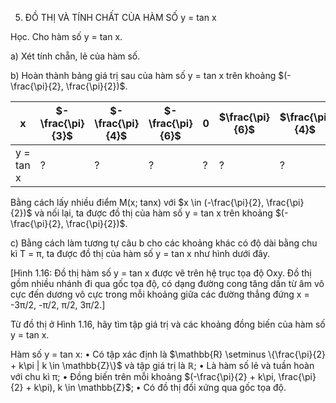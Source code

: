 5. ĐỒ THỊ VÀ TÍNH CHẤT CỦA HÀM SỐ y = tan x

Học. Cho hàm số y = tan x.

a) Xét tính chẵn, lẻ của hàm số.

b) Hoàn thành bảng giá trị sau của hàm số y = tan x trên khoảng $(-\frac{\pi}{2}, \frac{\pi}{2})$.

| x | $-\frac{\pi}{3}$ | $-\frac{\pi}{4}$ | $-\frac{\pi}{6}$ | 0 | $\frac{\pi}{6}$ | $\frac{\pi}{4}$ | $\frac{\pi}{3}$ |
|---|---|---|---|---|---|---|---|
| y = tan x | ? | ? | ? | ? | ? | ? | ? |

Bằng cách lấy nhiều điểm M(x; tanx) với $x \in (-\frac{\pi}{2}, \frac{\pi}{2})$ và nối lại, ta được đồ thị của hàm số y = tan x trên khoảng $(-\frac{\pi}{2}, \frac{\pi}{2})$.

c) Bằng cách làm tương tự câu b cho các khoảng khác có độ dài bằng chu kì T = π, ta được đồ thị của hàm số y = tan x như hình dưới đây.

[Hình 1.16: Đồ thị hàm số y = tan x được vẽ trên hệ trục tọa độ Oxy. Đồ thị gồm nhiều nhánh đi qua gốc tọa độ, có dạng đường cong tăng dần từ âm vô cực đến dương vô cực trong mỗi khoảng giữa các đường thẳng đứng x = -3π/2, -π/2, π/2, 3π/2.]

Từ đồ thị ở Hình 1.16, hãy tìm tập giá trị và các khoảng đồng biến của hàm số y = tan x.

Hàm số y = tan x:
• Có tập xác định là $\mathbb{R} \setminus \{\frac{\pi}{2} + k\pi | k \in \mathbb{Z}\}$ và tập giá trị là $\mathbb{R}$;
• Là hàm số lẻ và tuần hoàn với chu kì π;
• Đồng biến trên mỗi khoảng $(-\frac{\pi}{2} + k\pi, \frac{\pi}{2} + k\pi), k \in \mathbb{Z}$;
• Có đồ thị đối xứng qua gốc tọa độ.